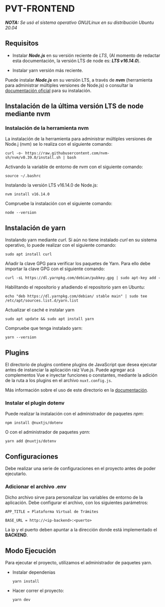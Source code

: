 # PVT-FRONTEND

***NOTA:** Se usó el sistema operativo GNU/Linux en su distribución *Ubuntu 20.04**

## Requisitos
    
- Instalar ***Node.js*** en su versión reciente de *LTS*, (Al momento de redactar esta documentación, la versión LTS de node es: ***LTS v16.14.0***).

- Instalar yarn versión más reciente.

Puede instalar ***Node.js*** en su versión LTS, a través de ***nvm*** (herramienta para administrar múltiples versiones de Node.js) o consultar la [documentación oficial](https://nodejs.org/es/docs/) para su instalación.

## Instalación de la última versión LTS de node mediante nvm

### Instalación de la herramienta nvm

La instalación de la herramienta para administrar múltiples versiones de Node.j (nvm) se lo realiza con el siguiente comando:

`curl -o- https://raw.githubusercontent.com/nvm-sh/nvm/v0.39.0/install.sh | bash`

Activando la variable de entorno de *nvm* con el siguiente comando:

`source ~/.bashrc`

Instalando la versión LTS v16.14.0 de Node.js:

`nvm install v16.14.0`

Compruebe la instalación con el siguiente comando:

`node --version`


## Instalación de yarn 

Instalando yarn mediante *curl*. Si aún no tiene instalado *curl* en su sistema operativo, lo puede realizar con el siguiente comando:

`sudo apt install curl`

Añadir la clave GPG para verificar los paquetes de Yarn. Para ello debe importar la clave GPG con el siguiente comando:

`curl -sL https://dl.yarnpkg.com/debian/pubkey.gpg | sudo apt-key add -`

Habilitando el repositorio y añadiendo el repositorio yarn en Ubuntu:

`echo "deb https://dl.yarnpkg.com/debian/ stable main" | sudo tee /etc/apt/sources.list.d/yarn.list`

Actualizar el caché e instalar yarn

`sudo apt update && sudo apt install yarn`

Compruebe que tenga instalado yarn:

`yarn --version`

## Plugins

El directorio de plugins contiene plugins de JavaScript que desea ejecutar antes de instanciar la aplicación raiz Vue.js. Puede agregar acá complementos Vue e inyectar funciones o constantes, mediante la adición de la ruta a los plugins en el archivo `nuxt.config.js`.

Más información sobre el uso de este directorio en la [documentación](https://nuxtjs.org/docs/directory-structure/plugins/).


### Instalar el plugin **dotenv**

Puede realizar la instalación con el administrador de paquetes *npm*:

`npm install @nuxtjs/dotenv`

O con el administrador de paquetes *yarn*:

`yarn add @nuxtjs/dotenv`

## Configuraciones

Debe realizar una serie de configuraciones en el proyecto antes de poder ejecutarlo.

### Adicionar el archivo .env

Dicho archivo sirve para personalizar las variables de entorno de la aplicación. Debe configurar el archivo, con los siguientes parámetros:

`APP_TITLE = Plataforma Virtual de Trámites`

`BASE_URL = http://<ip-backend>:<puerto>`

La ip y el puerto deben apuntar a la dirección donde está implementado el **BACKEND**.


## Modo Ejecución

Para ejecutar el proyecto, utilizamos el administrador de paquetes yarn. 

- Instalar dependenias

    `yarn install`
    
- Hacer correr el proyecto:

    `yarn dev`
